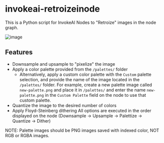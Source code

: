 # invokeai-retroizeinode
This is a Python script for InvokeAI Nodes to "Retroize" images in the node graph.

![image](https://github.com/Ar7ific1al/invokeai-retroizeinode/assets/2306586/57098f08-0d99-44aa-8a97-36e8e96ce127)

## Features
- Downsample and upsample to "pixelize" the image
- Apply a color palette provided from the `/palettes/` folder
  - Alternatively, apply a custom color palette with the `Custom` palette selection, and provide the name of the image located in the `/palettes/` folder. For example, create a new palette image called `new-palette.png` and place it in `/palettes/` and enter the name `new-palette.png` in the `Custom Palette` field on the node to use that custom palette.
- Quantize the image to the desired number of colors
- Apply Floyd-Steinberg dithering
All options are executed in the order displayed on the node (Downsample -> Upsample -> Palettize -> Quantize -> Dither)

NOTE: Palette images should be PNG images saved with indexed color, NOT RGB or RGBA images.
